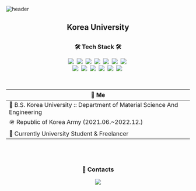 ![header](https://capsule-render.vercel.app/api?type=rounded&color=0288D1&height=148&section=header&text=Kim%20Kyung%20Bien&fontSize=72)

<h2 align="center">Korea University<h2>

<h3 align="center">🛠 Tech Stack 🛠</h3>

<p align="center">
 <a><img src="https://img.shields.io/badge/Javascript-ffb13b?style=flat-square&logo=javascript&logoColor=white"/></a>&nbsp
 <a><img src="https://img.shields.io/badge/css3-1572B6?style=flat-square&logo=css3&logoColor=white"/></a>&nbsp
 <a><img src="https://img.shields.io/badge/html5-E34F26?style=flat-square&logo=html5&logoColor=white"/></a>&nbsp
 <a><img src="https://img.shields.io/badge/jquery-0769AD?style=flat-square&logo=jquery&logoColor=white"/></a>&nbsp
 <a><img src="https://img.shields.io/badge/bootstrap-7952B3?style=flat-square&logo=bootstrap&logoColor=white"/></a>&nbsp
 <a><img src="https://img.shields.io/badge/Vue-4FC08D?style=flat-square&logo=Vue.js&logoColor=white"/></a>&nbsp
 <a><img src="https://img.shields.io/badge/aws-333664?style=flat-square&logo=amazon-aws&logoColor=white"/></a>&nbsp

 <br>
 <a><img src="https://img.shields.io/badge/C++-00599C?style=flat-square&logo=C%2B%2B&logoColor=white"/></a>&nbsp
 <a><img src="https://img.shields.io/badge/C-A8B9CC?style=flat-square&logo=C&logoColor=white"/></a>&nbsp
 <a><img src="https://img.shields.io/badge/CSharp-239120?style=flat-square&logo=CSharp&logoColor=white"/></a>&nbsp
 <a><img src="https://img.shields.io/badge/Unity-FFFFFF?style=flat-square&logo=Unity&logoColor=black"/></a>&nbsp
 <a><img src="https://img.shields.io/badge/unrealengine-0E1128?style=flat-square&logo=unrealengine&logoColor=white"/></a>&nbsp
 <a><img src="https://img.shields.io/badge/rhinoceros-801010?style=flat-square&logo=rhinoceros&logoColor=white"/></a>&nbsp

</p>

<br/>

<div align="center" style="text-align:center">
 
| 🚀 Me    |
| -------------  |
| 🔭 B.S.  Korea University :: Department of Material Science And Engineering |
| 🪖 Republic of Korea Army (2021.06.~2022.12.) |
| 🤖 Currently University Student & Freelancer |

</div>

<br/>
<br/>

<h3 align="center">💌 Contacts</h3>
<div align="center" style="text-align:center">
  <a href="mailto:tedstar7@gmail.com"><img src="https://img.shields.io/badge/Gmail-d14836?style=flat-square&logo=Gmail&logoColor=white&link=tedstar7@gmail.com"/></a>
</div>

<br/>

<h3 align="center"></h3>
